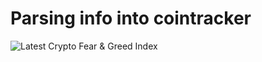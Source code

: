 # Parsing info into cointracker

<img src="https://alternative.me/crypto/fear-and-greed-index.png" alt="Latest Crypto Fear & Greed Index" />
